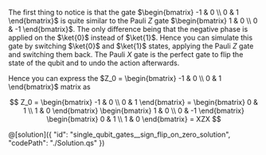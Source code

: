 The first thing to notice is that the gate $\begin{bmatrix} -1 & 0 \\ 0 & 1 \end{bmatrix}$ is quite similar to the Pauli $Z$ gate $\begin{bmatrix} 1 & 0 \\ 0 & -1 \end{bmatrix}$.
The only difference being that the negative phase is applied on the $\ket{0}$ instead of $\ket{1}$. Hence you can simulate this gate by switching $\ket{0}$ and $\ket{1}$ states, applying the Pauli $Z$ gate and switching them back. The Pauli $X$ gate is the perfect gate to flip the state of the qubit and to undo the action afterwards.

Hence you can express the $Z_0 = \begin{bmatrix} -1 & 0 \\ 0 & 1 \end{bmatrix}$ matrix as

$$
Z_0 =
\begin{bmatrix} -1 & 0 \\ 0 & 1 \end{bmatrix} = 
\begin{bmatrix} 0 & 1 \\ 1 & 0 \end{bmatrix} \begin{bmatrix} 1 & 0 \\ 0 & -1 \end{bmatrix} \begin{bmatrix} 0 & 1 \\ 1 & 0 \end{bmatrix} = 
XZX
$$

@[solution]({
    "id": "single_qubit_gates__sign_flip_on_zero_solution",
    "codePath": "./Solution.qs"
})
